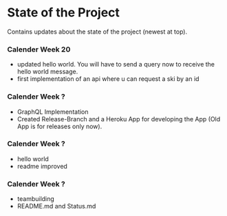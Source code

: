 # State of the Project

Contains updates about the state of the project (newest at top).

### Calender Week 20

- updated hello world. You will have to send a query now to receive the hello world message.
- first implementation of an api where u can request a ski by an id

### Calender Week ?

- GraphQL Implementation
- Created Release-Branch and a Heroku App for developing the App (Old App is for releases only now).

### Calender Week ?

- hello world
- readme improved

### Calender Week ?

- teambuilding
- README.md and Status.md

